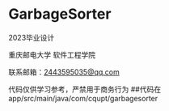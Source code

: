 # GarbageSorter
2023毕业设计

重庆邮电大学 软件工程学院

联系邮箱：2443595035@qq.com

代码仅供学习参考，严禁用于商务行为
##代码在app/src/main/java/com/cqupt/garbagesorter

